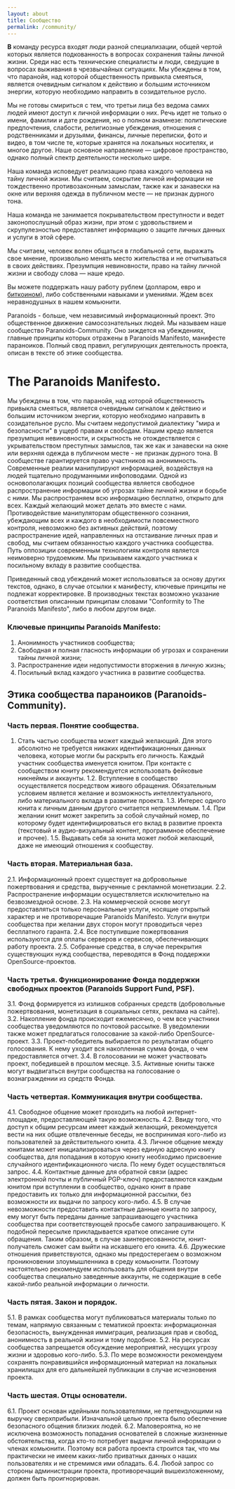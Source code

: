 ```yaml
---
layout: about
title: Сообщество
permalink: /community/
---
```

<b class="bukvica">В</b> команду ресурса входят люди разной специализации, общей чертой которых является подкованность в вопросах сохранения тайны личной жизни. Среди нас есть технические специалисты и люди, сведущие в вопросах выживания в чрезвычайных ситуациях. Мы убеждены в том, что паранойя, над которой общественность привыкла смеяться, является очевидным сигналом к действию и большим источником энергии, которую необходимо направить в созидательное русло.

Мы не готовы смириться с тем, что третьи лица без ведома самих людей имеют доступ к личной информации о них. Речь идет не только о имени, фамилии и дате рождения, но о полном анамнезе: политические предпочтения, слабости, религиозные убеждения, отношения с родственниками и друзьями, финансы, личные переписки, фото и видео, в том числе те, которые хранятся на локальных носителях, и многое другое. Наше основное направление — цифровое пространство, однако полный спектр деятельности несколько шире.

Наша команда исповедует реализацию права каждого человека на тайну личной жизни. Мы считаем, сокрытие личной информации не тождественно противозаконным замыслам, также как и занавески на окне или верхняя одежда в публичном месте — не признак дурного тона.

Наша команда не занимается покрывательством преступности и ведет законопослушный образ жизни, при этом с удовольствием и скрупулезностью предоставляет информацию о защите личных данных и услуги в этой сфере. 

Мы считаем, человек волен общаться в глобальной сети, выражать свое мнение, произвольно менять место жительства и не отчитываться в своих действиях. Презумпция невиновности, право на тайну личной жизни и свободу слова — наше кредо.

Вы можете поддержать нашу работу рублем (долларом, евро и [биткоином]({{site.baseurl}}/donate/)), либо собственными навыками и умениями. Ждем всех неравнодушных в нашем комьюнити.


Paranoids - больше, чем независимый информационный проект. Это общественное движение самосознательных людей. Мы называем наше сообщество Paranoids-Community. Оно зиждется на убеждениях, главные принципы которых отражены в Paranoids Manifesto, манифесте параноиков. Полный свод правил, регулирующих деятельность проекта, описан в тексте об этике сообщества.

# The Paranoids Manifesto.
Мы убеждены в том, что паранойя, над которой общественность привыкла смеяться, является очевидным сигналом к действию и большим источником энергии, которую необходимо направить в созидательное русло. Мы считаем недопустимой диалектику "мира и безопасности" в ущерб правам и свободам. Нашим кредо является презумпция невиновности, и скрытность не отождествляется с укрывательством преступных замыслов, так же как и занавески на окне или верхняя одежда в публичном месте - не признак дурного тона. В сообществе гарантируется право участников на анонимность.
Современные реалии манипулируют информацией, воздействуя на людей тщательно продуманными инфоповодами. Одной из основополагающих позиций сообщества является свободное распространение информации об угрозах тайне личной жизни и борьбе с ними. Мы распространяем всю информацию бесплатно, открыто для всех. Каждый желающий может делать это вместе с нами.
Противодействие манипуляторам общественного сознания, убеждающим всех и каждого в необходимости повсеместного контроля, невозможно без активных действий, поэтому распространение идей, направленных на отстаивание личных прав и свобод, мы считаем обязанностью каждого участника сообщества.
Путь оппозиции современным технологиям контроля является неимоверно трудоемким. Мы призываем каждого участника к посильному вкладу в развитие сообщества.

Приведенный свод убеждений может использоваться за основу других текстов, однако, в случае отсылки к манифесту, ключевые принципы не подлежат корректировке. В производных текстах возможно указание соответствия описанным принципам словами "Conformity to The Paranoids Manifesto", либо в любом другом виде.

### Ключевые принципы Paranoids Manifesto:
1) Анонимность участников сообщества;
2) Свободная и полная гласность информации об угрозах и сохранении тайны личной жизни;
3) Распространение идеи недопустимости вторжения в личную жизнь;
4) Посильный вклад каждого участника в развитие сообщества.

## Этика сообщества параноиков (Paranoids-Community).

### Часть первая. Понятие сообщества.
1. Стать частью сообщества может каждый желающий. Для этого абсолютно не требуется никаких идентификационных данных человека, которые могли бы раскрыть его личность. Каждый участник сообщества именуется юнитом. При контакте с сообществом юниту рекомендуется использовать фейковые никнеймы и аккаунты.
1.2. Вступление в сообщество осуществляется посредством живого обращения. Обязательным условием является желание и возможность интеллектуального, либо материального вклада в развитие проекта.
1.3. Интерес одного юнита к личным данным другого считается неприемлемым.
1.4. При желании юнит может закрепить за собой случайный номер, по которому будет идентифицироваться его вклад в развитие проекта (текстовый и аудио-визуальный контент, программное обеспечение и прочее).
1.5. Выдавать себя за юнита может любой желающий, даже не имеющий отношения к сообществу.

### Часть вторая. Материальная база.
2.1. Информационный проект существует на добровольные пожертвования и средства, вырученные с рекламной монетизации.
2.2. Распространение информации осуществляется исключительно на безвозмездной основе.
2.3. На коммерческой основе могут предоставляться только персональные услуги, носящие открытый характер и не противоречащие Paranoids Manifesto. Услуги внутри сообщества при желании двух сторон могут проводиться через бесплатного гаранта.
2.4. Все поступившие пожертвования используются для оплаты серверов и сервисов, обеспечивающих работу проекта.
2.5. Собранные средства, в случае перекрытия существующих нужд сообщества, переводятся в Фонд поддержки OpenSource-проектов.

### Часть третья. Функционирование Фонда поддержки свободных проектов (Paranoids Support Fund, PSF).
3.1. Фонд формируется из излишков собранных средств (добровольные пожертвования, монетизация в социальных сетях, реклама на сайте).
3.2. Накопление фонда происходит ежемесячно, о чем все участники сообщества уведомляются по почтовой рассылке. В уведомлении также может предлагаться голосование за какой-либо OpenSource-проект.
3.3. Проект-победитель выбирается по результатам общего голосования. К нему уходит вся накопленная сумма фонда, о чем предоставляется отчет.
3.4. В голосовании не может участвовать проект, победившей в прошлом месяце.
3.5. Активные юниты также могут выдвигаться внутри сообщества на голосование о вознаграждении из средств Фонда.

### Часть четвертая. Коммуникация внутри сообщества.
4.1. Свободное общение может проходить на любой интернет-площадке, предоставляющей такую возможность.
4.2. Ввиду того, что доступ к общим ресурсам имеет каждый желающий, рекомендуется вести на них общие отвлеченные беседы, не воспринимая кого-либо из пользователей за действительного юнита.
4.3. Личное общение между юнитами может инициализироваться через единую адресную книгу сообщества, для попадания в которую юниту необходимо присвоение случайного идентификационного числа. По нему будет осуществляться запрос.
4.4. Контактные данные для обратной связи (адрес электронной почты и публичный PGP-ключ) предоставляются каждым юнитом при вступлении в сообщество, однако юнит в праве предоставить их только для информационной рассылки, без возможности их выдачи по запросу кого-либо.
4.5. В случае невозможности предоставить контактные данные юнита по запросу, ему могут быть переданы данные запрашивающего участника сообщества при соответствующей просьбе самого запрашивающего. К подобной пересылке прикладывается краткое описание сути обращения. Таким образом, в случае заинтересованности, юнит-получатель сможет сам выйти на искавшего его юнита.
4.6. Дружеские отношения приветствуются, однако мы предостерегаем о возможном проникновении злоумышленника в среду комьюнити. Поэтому настоятельно рекомендуем использовать для общения внутри сообщества специально заведенные аккаунты, не содержащие в себе какой-либо реальной информации о личности.

### Часть пятая. Закон и порядок.
5.1. В рамках сообщества могут публиковаться материалы только по темам, напрямую связанным с тематикой проекта: информационная безопасность, вынужденная иммиграция, реализация прав и свобод, анонимность в реальной жизни и тому подобное.
5.2. На ресурсах сообщества запрещается обсуждение мероприятий, несущих угрозу жизни и здоровью кого-либо.
5.3. По мере возможности рекомендуем сохранять понравившийся информационный материал на локальных хранилищах для его дальнейшей публикации в случае исчезновения проекта.

### Часть шестая. Отцы основатели.
6.1. Проект основан идейными пользователями, не претендующими на выручку сверхприбыли. Изначальной целью проекта было обеспечение безопасного общения близких людей.
6.2. Маловероятна, но не исключена возможность попадания основателей в сложные жизненные обстоятельства, когда кто-то потребует выдачи личной информации о членах комьюнити. Поэтому вся работа проекта строится так, что мы практически не имеем каких-либо приватных данных о наших пользователях и не стремимся ими обладать.
6.4. Любой запрос со стороны администрации проекта, противоречащий вышеизложенному, должен быть проигнорирован.
